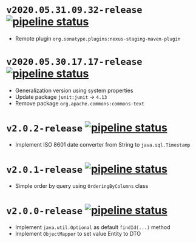 # `v2020.05.31.09.32-release` [![pipeline status](http://repository.dimas-maryanto.com/jobs/tabeldata/plugins/web-commons/badges/2020.05.31.09.32-release/pipeline.svg)](http://repository.dimas-maryanto.com/jobs/tabeldata/plugins/web-commons/-/commits/2020.05.31.09.32-release)

- Remote plugin `org.sonatype.plugins:nexus-staging-maven-plugin`

# `v2020.05.30.17.17-release` [![pipeline status](http://repository.dimas-maryanto.com/jobs/tabeldata/plugins/web-commons/badges/2020.05.31.09.32-release/pipeline.svg)](http://repository.dimas-maryanto.com/jobs/tabeldata/plugins/web-commons/-/commits/2020.05.31.09.32-release)

- Generalization version using system properties
- Update package `junit:junit` -> `4.13`
- Remove package `org.apache.commons:commons-text`

# `v2.0.2-release` [![pipeline status](http://repository.dimas-maryanto.com/jobs/tabeldata/plugins/web-commons/badges/2020.05.31.09.32-release/pipeline.svg)](http://repository.dimas-maryanto.com/jobs/tabeldata/plugins/web-commons/-/commits/2.0.2-release)

- Implement ISO 8601 date converter from String to `java.sql.Timestamp`

# `v2.0.1-release` [![pipeline status](http://repository.dimas-maryanto.com/jobs/tabeldata/plugins/web-commons/badges/2020.05.31.09.32-release/pipeline.svg)](http://repository.dimas-maryanto.com/jobs/tabeldata/plugins/web-commons/-/commits/2.0.1-release)

- Simple order by query using `OrderingByColumns` class

# `v2.0.0-release` [![pipeline status](http://repository.dimas-maryanto.com/jobs/tabeldata/plugins/web-commons/badges/2020.05.31.09.32-release/pipeline.svg)](http://repository.dimas-maryanto.com/jobs/tabeldata/plugins/web-commons/-/commits/2.0.0-release)

- Implement `java.util.Optional` as default `findId(...)` method
- Implement `ObjectMapper` to set value Entity to DTO
